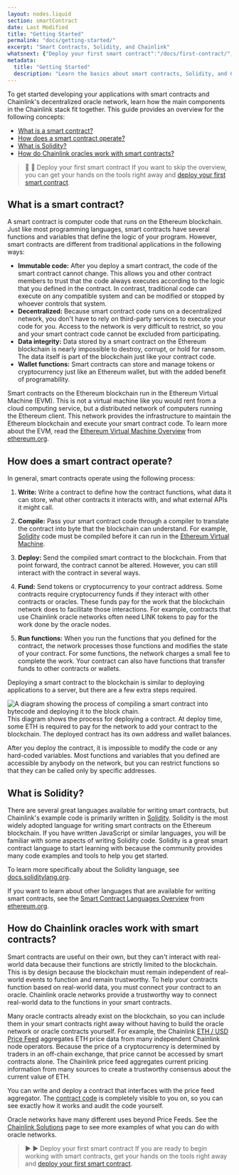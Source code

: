 ```yaml
---
layout: nodes.liquid
section: smartContract
date: Last Modified
title: "Getting Started"
permalink: "docs/getting-started/"
excerpt: "Smart Contracts, Solidity, and Chainlink"
whatsnext: {"Deploy your first smart contract":"/docs/first-contract/", "Connect Contracts to Oracles":"/docs/connect-to-oracles/", "Generate Random Numbers for a Contract":"/docs/intermediates-tutorial/"}
metadata:
  title: "Getting Started"
  description: "Learn the basics about smart contracts, Solidity, and Chainlink."
---
```


To get started developing your applications with smart contracts and Chainlink's decentralized oracle network, learn how the main components in the Chainlink stack fit together. This guide provides an overview for the following concepts:

+ [What is a smart contract?](#what-is-a-smart-contract)
+ [How does a smart contract operate?](#how-does-a-smart-contract-operate)
+ [What is Solidity?](#what-is-solidity)
+ [How do Chainlink oracles work with smart contracts?](#how-do-chainlink-oracles-work-with-smart-contracts)

> 🏁 🏁 Deploy your first smart contract
> If you want to skip the overview, you can get your hands on the tools right away and [deploy your first smart contract](../first-contract/).

## What is a smart contract?

A smart contract is computer code that runs on the Ethereum blockchain. Just like most programming languages, smart contracts have several functions and variables that define the logic of your program. However, smart contracts are different from traditional applications in the following ways:

+ **Immutable code:** After you deploy a smart contract, the code of the smart contract cannot change. This allows you and other contract members to trust that the code always executes according to the logic that you defined in the contract. In contrast, traditional code can execute on any compatible system and can be modified or stopped by whoever controls that system.
+ **Decentralized:** Because smart contract code runs on a decentralized network, you don't have to rely on third-party services to execute your code for you. Access to the network is very difficult to restrict, so you and your smart contract code cannot be excluded from participating.
+ **Data integrity:** Data stored by a smart contract on the Ethereum blockchain is nearly impossible to destroy, corrupt, or hold for ransom. The data itself is part of the blockchain just like your contract code.
+ **Wallet functions:** Smart contracts can store and manage tokens or cryptocurrency just like an Ethereum wallet, but with the added benefit of programability.

Smart contracts on the Ethereum blockchain run in the Ethereum Virtual Machine (EVM). This is not a virtual machine like you would rent from a cloud computing service, but a distributed network of computers running the Ethereum client. This network provides the infrastructure to maintain the Ethereum blockchain and execute your smart contract code. To learn more about the EVM, read the [Ethereum Virtual Machine Overview](https://ethereum.org/en/developers/docs/evm/) from [ethereum.org](https://ethereum.org).

## How does a smart contract operate?

In general, smart contracts operate using the following process:

1. **Write:** Write a contract to define how the contract functions, what data it can store, what other contracts it interacts with, and what external APIs it might call.

1. **Compile:** Pass your smart contract code through a compiler to translate the contract into byte that the blockchain can understand. For example, [Solidity](https://soliditylang.org) code must be compiled before it can run in the [Ethereum Virtual Machine](https://ethereum.org/en/developers/docs/evm/).

1. **Deploy:** Send the compiled smart contract to the blockchain. From that point forward, the contract cannot be altered. However, you can still interact with the contract in several ways.

1. **Fund:** Send tokens or cryptocurrency to your contract address. Some contracts require cryptocurrency funds if they interact with other contracts or oracles. These funds pay for the work that the blockchain network does to facilitate those interactions. For example, contracts that use Chainlink oracle networks often need LINK tokens to pay for the work done by the oracle nodes.

1. **Run functions:** When you run the functions that you defined for the contract, the network processes those functions and modifies the state of your contract. For some functions, the network charges a small fee to complete the work. Your contract can also have functions that transfer funds to other contracts or wallets.

Deploying a smart contract to the blockchain is similar to deploying applications to a server, but there are a few extra steps required.

<!---
TODO: Create a more polished version of this diagram before publishing.
--->
![A diagram showing the process of compiling a smart contract into bytecode and deploying it to the block chain.](/files/smartContractDeployment.png)
This diagram shows the process for deploying a contract. At deploy time, some ETH is required to pay for the network to add your contract to the blockchain. The deployed contract has its own address and wallet balances.

After you deploy the contract, it is impossible to modify the code or any hard-coded variables. Most functions and variables that you defined are accessible by anybody on the network, but you can restrict functions so that they can be called only by specific addresses.

## What is Solidity?

There are several great languages available for writing smart contracts, but Chainlink's example code is primarily written in [Solidity](https://soliditylang.org). Solidity is the most widely adopted language for writing smart contracts on the Ethereum blockchain. If you have written JavaScript or similar languages, you will be familiar with some aspects of writing Solidity code. Solidity is a great smart contract language to start learning with because the community provides many code examples and tools to help you get started.

To learn more specifically about the Solidity language, see [docs.soliditylang.org](https://docs.soliditylang.org/en/latest/index.html).

 If you want to learn about other languages that are available for writing smart contracts, see the [Smart Contract Languages Overview](https://ethereum.org/en/developers/docs/smart-contracts/languages/) from [ethereum.org](https://ethereum.org).

## How do Chainlink oracles work with smart contracts?

Smart contracts are useful on their own, but they can't interact with real-world data because their functions are strictly limited to the blockchain. This is by design because the blockchain must remain independent of real-world events to function and remain trustworthy. To help your contracts function based on real-world data, you must connect your contract to an oracle. Chainlink oracle networks provide a trustworthy way to connect real-world data to the functions in your smart contracts.

Many oracle contracts already exist on the blockchain, so you can include them in your smart contracts right away without having to build the oracle network or oracle contracts yourself. For example, the Chainlink [ETH / USD Price Feed](https://feeds.chain.link/eth-usd) aggregates ETH price data from many independent Chainlink node operators. Because the price of a cryptocurrency is determined by traders in an off-chain exchange, that price cannot be accessed by smart contracts alone. The Chainlink price feed aggregates current pricing information from many sources to create a trustworthy consensus about the current value of ETH.

You can write and deploy a contract that interfaces with the price feed aggregator. The [contract code](https://etherscan.io/address/0x5f4ec3df9cbd43714fe2740f5e3616155c5b8419#code) is completely visible to you on, so you can see exactly how it works and audit the code yourself.

Oracle networks have many different uses beyond Price Feeds. See the [Chainlink Solutions](https://chain.link/solutions/) page to see more examples of what you can do with oracle networks.

> ▶️ ▶️ Deploy your first smart contract
> If you are ready to begin working with smart contracts, get your hands on the tools right away and [deploy your first smart contract](../first-contract/).
